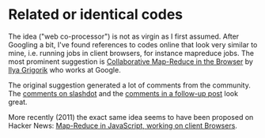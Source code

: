 # Related or identical codes

The idea ("web co-processor") is not as virgin as I first assumed. After Googling a bit, I've found references to codes online that look very similar to mine, i.e. running jobs in client browsers, for instance mapreduce jobs. The most prominent suggestion is [Collaborative Map-Reduce in the Browser](http://www.igvita.com/2009/03/03/collaborative-map-reduce-in-the-browser/) by [Ilya Grigorik](http://www.igvita.com/) who works at Google.

The original suggestion generated a lot of comments from the community. The [comments on slashdot](http://tech.slashdot.org/story/09/03/03/1910207/collaborative-map-reduce-in-the-browser) and the [comments in a follow-up post](http://www.igvita.com/2009/03/07/collaborative-swarm-computing-notes/) look great.

More recently (2011) the exact same idea seems to have been proposed on Hacker News: [Map-Reduce in JavaScript, working on client Browsers](http://news.ycombinator.com/item?id=1930681).


